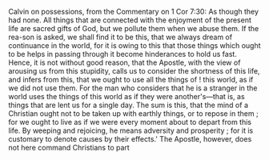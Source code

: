 Calvin on possessions, from the Commentary on 1 Cor 7:30:
As though they had none. All things that are connected with the enjoyment of the present life are sacred gifts of God, but we pollute them when we abuse them. If the rea-son is asked, we shall find it to be this, that we always dream of continuance in the world, for it is owing to this that those things which ought to be helps in passing through it become hinderances to hold us fast. Hence, it is not without good reason, that the Apostle, with the view of arousing us from this stupidity, calls us to consider the shortness of this life, and infers from this, that we ought to use all the things of ! this world, as if we did not use them. For the man who considers that he is a stranger in the world uses the things of this world as if they were another's—that is, as things that are lent us for a single day. The sum is this, that the mind of a Christian ought not to be taken up with earthly things, or to repose in them ; for we ought to live as if we were every moment about to depart from this life. By weeping and rejoicing, he means adversity and prosperity ; for it is customary to denote causes by their effects.' The Apostle, however, does not here command Christians to part 
